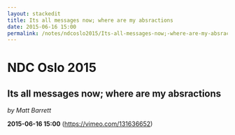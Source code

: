 ```yaml
---
layout: stackedit
title: Its all messages now; where are my absractions
date: 2015-06-16 15:00
permalink: /notes/ndcoslo2015/Its-all-messages-now;-where-are-my-absractions.html
---
```


# NDC Oslo 2015
## Its all messages now; where are my absractions
*by Matt Barrett*

**2015-06-16 15:00** (https://vimeo.com/131636652)